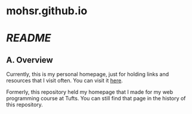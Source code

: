 # mohsr.github.io

# *README*

## A. Overview

Currently, this is my personal homepage, just for holding links and resources
that I visit often. You can visit it [here](https://mohsr.github.io).

Formerly, this repository held my homepage that I made for my web programming
course at Tufts. You can still find that page in the history of this repository.
